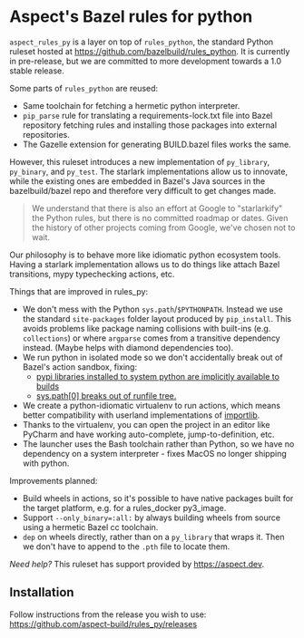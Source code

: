 # Aspect's Bazel rules for python

`aspect_rules_py` is a layer on top of `rules_python`, the standard Python ruleset hosted at
https://github.com/bazelbuild/rules_python.
It is currently in pre-release, but we are committed to more development towards a 1.0 stable release.

Some parts of `rules_python` are reused:

- Same toolchain for fetching a hermetic python interpreter.
- `pip_parse` rule for translating a requirements-lock.txt file into Bazel repository fetching rules
  and installing those packages into external repositories.
- The Gazelle extension for generating BUILD.bazel files works the same.

However, this ruleset introduces a new implementation of `py_library`, `py_binary`, and `py_test`.
The starlark implementations allow us to innovate, while the existing ones are embedded in Bazel's
Java sources in the bazelbuild/bazel repo and therefore very difficult to get changes made.

> We understand that there is also an effort at Google to "starlarkify" the Python rules,
> but there is no committed roadmap or dates.
> Given the history of other projects coming from Google, we've chosen not to wait.

Our philosophy is to behave more like idiomatic python ecosystem tools.
Having a starlark implementation allows us to do things like
attach Bazel transitions, mypy typechecking actions, etc.

Things that are improved in rules_py:

- We don't mess with the Python `sys.path`/`$PYTHONPATH`. Instead we use the standard `site-packages` folder layout produced by `pip_install`. This avoids problems like package naming collisions with built-ins (e.g. `collections`) or where `argparse` comes from a transitive dependency instead. (Maybe helps with diamond dependencies too).
- We run python in isolated mode so we don't accidentally break out of Bazel's action sandbox, fixing:
  - [pypi libraries installed to system python are implicitly available to builds](https://github.com/bazelbuild/rules_python/issues/27)
  - [sys.path[0] breaks out of runfile tree.](https://github.com/bazelbuild/rules_python/issues/382)
- We create a python-idiomatic virtualenv to run actions, which means better compatibility with userland implementations of [importlib](https://docs.python.org/3/library/importlib.html).
- Thanks to the virtualenv, you can open the project in an editor like PyCharm and have working auto-complete, jump-to-definition, etc.
- The launcher uses the Bash toolchain rather than Python, so we have no dependency on a system interpreter - fixes MacOS no longer shipping with python.

Improvements planned:

- Build wheels in actions, so it's possible to have native packages built for the target platform,
  e.g. for a rules_docker py3_image.
- Support `--only_binary=:all:` by always building wheels from source using a hermetic Bazel cc toolchain.
- `dep` on wheels directly, rather than on a `py_library` that wraps it. Then we don't have to append to the `.pth` file to locate them.

_Need help?_ This ruleset has support provided by https://aspect.dev.

## Installation

Follow instructions from the release you wish to use:
<https://github.com/aspect-build/rules_py/releases>

